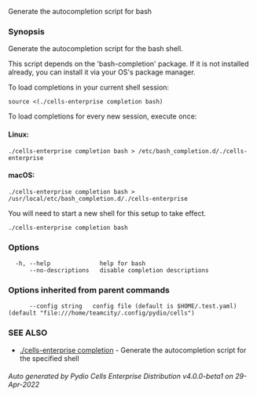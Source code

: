 Generate the autocompletion script for bash

### Synopsis

Generate the autocompletion script for the bash shell.

This script depends on the 'bash-completion' package.
If it is not installed already, you can install it via your OS's package manager.

To load completions in your current shell session:

	source <(./cells-enterprise completion bash)

To load completions for every new session, execute once:

#### Linux:

	./cells-enterprise completion bash > /etc/bash_completion.d/./cells-enterprise

#### macOS:

	./cells-enterprise completion bash > /usr/local/etc/bash_completion.d/./cells-enterprise

You will need to start a new shell for this setup to take effect.


```
./cells-enterprise completion bash
```

### Options

```
  -h, --help              help for bash
      --no-descriptions   disable completion descriptions
```

### Options inherited from parent commands

```
      --config string   config file (default is $HOME/.test.yaml) (default "file:///home/teamcity/.config/pydio/cells")
```

### SEE ALSO

* [./cells-enterprise completion](./cells-enterprise-completion)	 - Generate the autocompletion script for the specified shell

###### Auto generated by Pydio Cells Enterprise Distribution v4.0.0-beta1 on 29-Apr-2022
